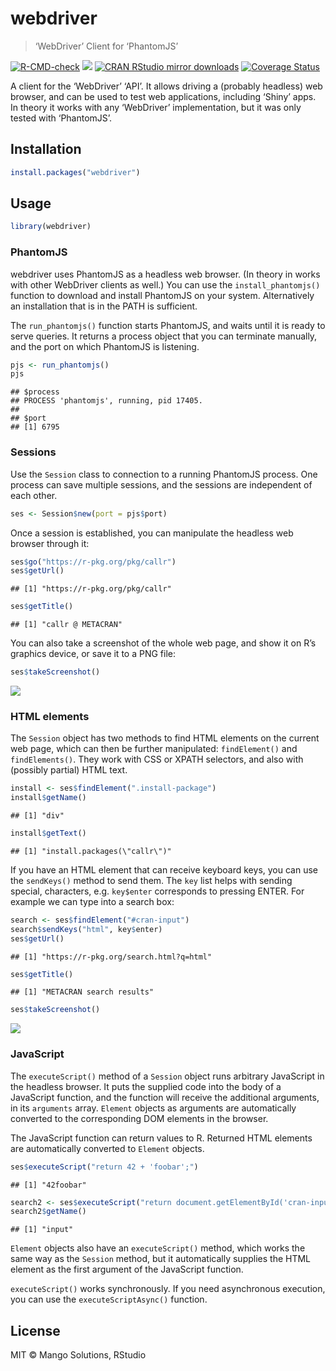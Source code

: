
# webdriver

> ‘WebDriver’ Client for ‘PhantomJS’

<!-- badges: start -->

[![R-CMD-check](https://github.com/rstudio/webdriver/actions/workflows/R-CMD-check.yaml/badge.svg)](https://github.com/rstudio/webdriver/actions)
[![](https://www.r-pkg.org/badges/version/webdriver)](https://www.r-pkg.org/pkg/webdriver)
[![CRAN RStudio mirror
downloads](https://cranlogs.r-pkg.org/badges/webdriver)](https://www.r-pkg.org/pkg/webdriver)
[![Coverage
Status](https://img.shields.io/codecov/c/github/rstudio/webdriver/main.svg)](https://codecov.io/github/rstudio/webdriver?branch=main)
<!-- badges: end -->

A client for the ‘WebDriver’ ‘API’. It allows driving a (probably
headless) web browser, and can be used to test web applications,
including ‘Shiny’ apps. In theory it works with any ‘WebDriver’
implementation, but it was only tested with ‘PhantomJS’.

## Installation

``` r
install.packages("webdriver")
```

## Usage

``` r
library(webdriver)
```

### PhantomJS

webdriver uses PhantomJS as a headless web browser. (In theory in works
with other WebDriver clients as well.) You can use the
`install_phantomjs()` function to download and install PhantomJS on your
system. Alternatively an installation that is in the PATH is sufficient.

The `run_phantomjs()` function starts PhantomJS, and waits until it is
ready to serve queries. It returns a process object that you can
terminate manually, and the port on which PhantomJS is listening.

``` r
pjs <- run_phantomjs()
pjs
```

    ## $process
    ## PROCESS 'phantomjs', running, pid 17405.
    ##
    ## $port
    ## [1] 6795

### Sessions

Use the `Session` class to connection to a running PhantomJS process.
One process can save multiple sessions, and the sessions are independent
of each other.

``` r
ses <- Session$new(port = pjs$port)
```

Once a session is established, you can manipulate the headless web
browser through it:

``` r
ses$go("https://r-pkg.org/pkg/callr")
ses$getUrl()
```

    ## [1] "https://r-pkg.org/pkg/callr"

``` r
ses$getTitle()
```

    ## [1] "callr @ METACRAN"

You can also take a screenshot of the whole web page, and show it on R’s
graphics device, or save it to a PNG file:

``` r
ses$takeScreenshot()
```

![](man/figures/screenshot-1.png)

### HTML elements

The `Session` object has two methods to find HTML elements on the
current web page, which can then be further manipulated: `findElement()`
and `findElements()`. They work with CSS or XPATH selectors, and also
with (possibly partial) HTML text.

``` r
install <- ses$findElement(".install-package")
install$getName()
```

    ## [1] "div"

``` r
install$getText()
```

    ## [1] "install.packages(\"callr\")"

If you have an HTML element that can receive keyboard keys, you can use
the `sendKeys()` method to send them. The `key` list helps with sending
special, characters, e.g. `key$enter` corresponds to pressing ENTER. For
example we can type into a search box:

``` r
search <- ses$findElement("#cran-input")
search$sendKeys("html", key$enter)
ses$getUrl()
```

    ## [1] "https://r-pkg.org/search.html?q=html"

``` r
ses$getTitle()
```

    ## [1] "METACRAN search results"

``` r
ses$takeScreenshot()
```

![](man/figures/screenshot-2.png)

### JavaScript

The `executeScript()` method of a `Session` object runs arbitrary
JavaScript in the headless browser. It puts the supplied code into the
body of a JavaScript function, and the function will receive the
additional arguments, in its `arguments` array. `Element` objects as
arguments are automatically converted to the corresponding DOM elements
in the browser.

The JavaScript function can return values to R. Returned HTML elements
are automatically converted to `Element` objects.

``` r
ses$executeScript("return 42 + 'foobar';")
```

    ## [1] "42foobar"

``` r
search2 <- ses$executeScript("return document.getElementById('cran-input');")
search2$getName()
```

    ## [1] "input"

`Element` objects also have an `executeScript()` method, which works the
same way as the `Session` method, but it automatically supplies the HTML
element as the first argument of the JavaScript function.

`executeScript()` works synchronously. If you need asynchronous
execution, you can use the `executeScriptAsync()` function.

## License

MIT © Mango Solutions, RStudio
